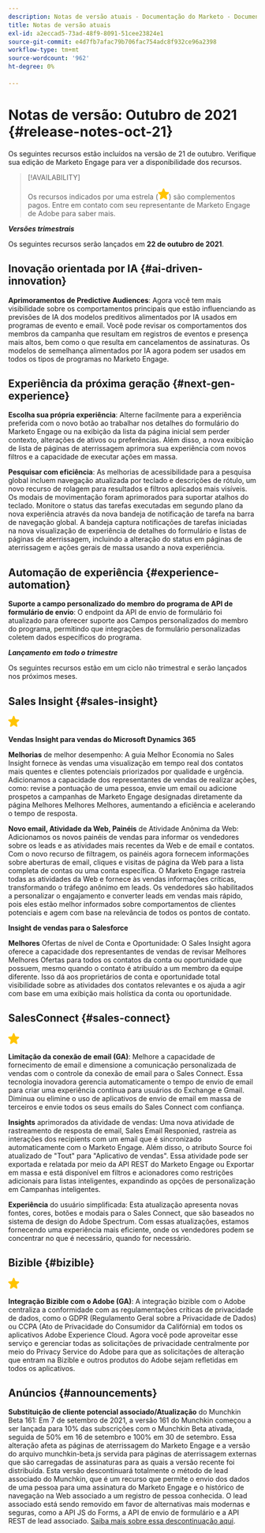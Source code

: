 ```yaml
---
description: Notas de versão atuais - Documentação do Marketo - Documentação do produto
title: Notas de versão atuais
exl-id: a2eccad5-73ad-48f9-8091-51cee23824e1
source-git-commit: e4d7fb7afac79b706fac754adc8f932ce96a2398
workflow-type: tm+mt
source-wordcount: '962'
ht-degree: 0%

---
```


# Notas de versão: Outubro de 2021 {#release-notes-oct-21}

Os seguintes recursos estão incluídos na versão de 21 de outubro. Verifique sua edição de Marketo Engage para ver a disponibilidade dos recursos.

>[!AVAILABILITY]
>
>Os recursos indicados por uma estrela (![](assets/yellow-star.png)) são complementos pagos. Entre em contato com seu representante de Marketo Engage de Adobe para saber mais.

**_Versões trimestrais_**

Os seguintes recursos serão lançados em **22 de outubro de 2021**.

## Inovação orientada por IA {#ai-driven-innovation}

**Aprimoramentos de Predictive Audiences**: Agora você tem mais visibilidade sobre os comportamentos principais que estão influenciando as previsões de IA dos modelos preditivos alimentados por IA usados em programas de evento e email. Você pode revisar os comportamentos dos membros da campanha que resultam em registros de eventos e presença mais altos, bem como o que resulta em cancelamentos de assinaturas. Os modelos de semelhança alimentados por IA agora podem ser usados em todos os tipos de programas no Marketo Engage.

## Experiência da próxima geração {#next-gen-experience}

**Escolha sua própria experiência**: Alterne facilmente para a experiência preferida com o novo botão ao trabalhar nos detalhes do formulário do Marketo Engage ou na exibição da lista da página inicial sem perder contexto, alterações de ativos ou preferências. Além disso, a nova exibição de lista de páginas de aterrissagem aprimora sua experiência com novos filtros e a capacidade de executar ações em massa.

**Pesquisar com eficiência**: As melhorias de acessibilidade para a pesquisa global incluem navegação atualizada por teclado e descrições de rótulo, um novo recurso de rolagem para resultados e filtros aplicados mais visíveis. Os modais de movimentação foram aprimorados para suportar atalhos do teclado. Monitore o status das tarefas executadas em segundo plano da nova experiência através da nova bandeja de notificação de tarefa na barra de navegação global. A bandeja captura notificações de tarefas iniciadas na nova visualização de experiência de detalhes do formulário e listas de páginas de aterrissagem, incluindo a alteração do status em páginas de aterrissagem e ações gerais de massa usando a nova experiência.

## Automação de experiência {#experience-automation}

**Suporte a campo personalizado do membro do programa de API de formulário de envio**: O endpoint da API de envio de formulário foi atualizado para oferecer suporte aos Campos personalizados do membro do programa, permitindo que integrações de formulário personalizadas coletem dados específicos do programa.

**_Lançamento em todo o trimestre_**

Os seguintes recursos estão em um ciclo não trimestral e serão lançados nos próximos meses.

## Sales Insight {#sales-insight}

![(estrela)](assets/yellow-star.png)

**Vendas Insight para vendas do Microsoft Dynamics 365**

**Melhorias** de melhor desempenho: A guia Melhor Economia no Sales Insight fornece às vendas uma visualização em tempo real dos contatos mais quentes e clientes potenciais priorizados por qualidade e urgência. Adicionamos a capacidade dos representantes de vendas de realizar ações, como: revise a pontuação de uma pessoa, envie um email ou adicione prospetos a campanhas de Marketo Engage designadas diretamente da página Melhores Melhores Melhores, aumentando a eficiência e acelerando o tempo de resposta.

**Novo email, Atividade da Web, Painéis** de Atividade Anônima da Web: Adicionamos os novos painéis de vendas para informar os vendedores sobre os leads e as atividades mais recentes da Web e de email e contatos. Com o novo recurso de filtragem, os painéis agora fornecem informações sobre aberturas de email, cliques e visitas de página da Web para a lista completa de contas ou uma conta específica. O Marketo Engage rastreia todas as atividades da Web e fornece às vendas informações críticas, transformando o tráfego anônimo em leads. Os vendedores são habilitados a personalizar o engajamento e converter leads em vendas mais rápido, pois eles estão melhor informados sobre comportamentos de clientes potenciais e agem com base na relevância de todos os pontos de contato.

**Insight de vendas para o Salesforce**

**Melhores** Ofertas de nível de Conta e Oportunidade: O Sales Insight agora oferece a capacidade dos representantes de vendas de revisar Melhores Melhores Ofertas para todos os contatos da conta ou oportunidade que possuem, mesmo quando o contato é atribuído a um membro da equipe diferente. Isso dá aos proprietários de conta e oportunidade total visibilidade sobre as atividades dos contatos relevantes e os ajuda a agir com base em uma exibição mais holística da conta ou oportunidade.

## SalesConnect {#sales-connect}

![(estrela)](assets/yellow-star.png)

**Limitação da conexão de email (GA)**: Melhore a capacidade de fornecimento de email e dimensione a comunicação personalizada de vendas com o controle da conexão de email para o Sales Connect. Essa tecnologia inovadora gerencia automaticamente o tempo de envio de email para criar uma experiência contínua para usuários do Exchange e Gmail. Diminua ou elimine o uso de aplicativos de envio de email em massa de terceiros e envie todos os seus emails do Sales Connect com confiança.

**Insights** aprimorados da atividade de vendas: Uma nova atividade de rastreamento de resposta de email, Sales Email Responied, rastreia as interações dos recipients com um email que é sincronizado automaticamente com o Marketo Engage. Além disso, o atributo Source foi atualizado de &quot;Tout&quot; para &quot;Aplicativo de vendas&quot;. Essa atividade pode ser exportada e relatada por meio da API REST do Marketo Engage ou Exportar em massa e está disponível em filtros e acionadores como restrições adicionais para listas inteligentes, expandindo as opções de personalização em Campanhas inteligentes.

**Experiência** do usuário simplificada: Esta atualização apresenta novas fontes, cores, botões e modais para o Sales Connect, que são baseados no sistema de design do Adobe Spectrum. Com essas atualizações, estamos fornecendo uma experiência mais eficiente, onde os vendedores podem se concentrar no que é necessário, quando for necessário.

## Bizible {#bizible}

![](assets/yellow-star.png)

**Integração Bizible com o Adobe (GA)**: A integração bizible com o Adobe centraliza a conformidade com as regulamentações críticas de privacidade de dados, como o GDPR (Regulamento Geral sobre a Privacidade de Dados) ou CCPA (Ato de Privacidade do Consumidor da Califórnia) em todos os aplicativos Adobe Experience Cloud. Agora você pode aproveitar esse serviço e gerenciar todas as solicitações de privacidade centralmente por meio do Privacy Service do Adobe para que as solicitações de alteração que entram na Bizible e outros produtos do Adobe sejam refletidas em todos os aplicativos.

## Anúncios {#announcements}

**Substituição de cliente potencial associado/Atualização** do Munchkin Beta 161: Em 7 de setembro de 2021, a versão 161 do Munchkin começou a ser lançada para 10% das subscrições com o Munchkin Beta ativada, seguida de 50% em 16 de setembro e 100% em 30 de setembro. Essa alteração afeta as páginas de aterrissagem do Marketo Engage e a versão do arquivo munchkin-beta.js servida para páginas de aterrissagem externas que são carregadas de assinaturas para as quais a versão recente foi distribuída. Esta versão descontinuará totalmente o método de lead associado do Munchkin, que é um recurso que permite o envio dos dados de uma pessoa para uma assinatura do Marketo Engage e o histórico de navegação na Web associado a um registro de pessoa conhecida. O lead associado está sendo removido em favor de alternativas mais modernas e seguras, como a API JS do Forms, a API de envio de formulário e a API REST de lead associado. [Saiba mais sobre essa descontinuação aqui](https://developers.marketo.com/blog/deprecation-of-munchkin-associate-lead-method/).
